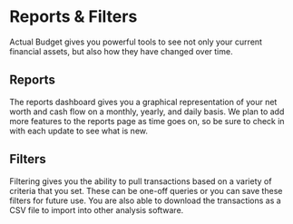 # Reports & Filters

Actual Budget gives you powerful tools to see not only your current financial assets, but also how they have changed over time.

## Reports

The reports dashboard gives you a graphical representation of your net worth and cash flow on a monthly, yearly, and daily basis. We plan to add more features to the reports page as time goes on, so be sure to check in with each update to see what is new.

## Filters

Filtering gives you the ability to pull transactions based on a variety of criteria that you set. These can be one-off queries or you can save these filters for future use. You are also able to download the transactions as a CSV file to import into other analysis software.
